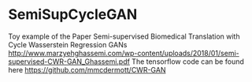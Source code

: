 # SemiSupCycleGAN

Toy example of the Paper Semi-supervised Biomedical Translation with Cycle Wasserstein Regression GANs
http://www.marzyehghassemi.com/wp-content/uploads/2018/01/semi-supervised-CWR-GAN_Ghassemi.pdf 
The tensorflow code can be found here https://github.com/mmcdermott/CWR-GAN

